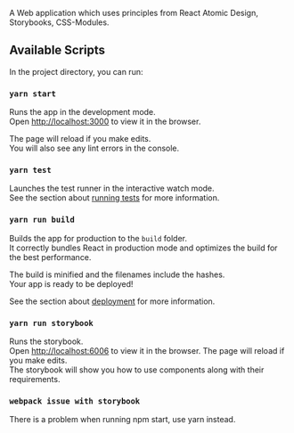 A Web application which uses principles from React Atomic Design, Storybooks, CSS-Modules.

## Available Scripts

In the project directory, you can run:

### `yarn start`

Runs the app in the development mode.<br>
Open [http://localhost:3000](http://localhost:3000) to view it in the browser.

The page will reload if you make edits.<br>
You will also see any lint errors in the console.

### `yarn test`

Launches the test runner in the interactive watch mode.<br>
See the section about [running tests](https://facebook.github.io/create-react-app/docs/running-tests) for more information.

### `yarn run build`

Builds the app for production to the `build` folder.<br>
It correctly bundles React in production mode and optimizes the build for the best performance.

The build is minified and the filenames include the hashes.<br>
Your app is ready to be deployed!

See the section about [deployment](https://facebook.github.io/create-react-app/docs/deployment) for more information.


### `yarn run storybook`

Runs the storybook. <br>
Open [http://localhost:6006](http://localhost:6006) to view it in the browser.
The page will reload if you make edits.<br>
The storybook will show you how to use components along with their requirements.



### `webpack issue with storybook`
There is a problem when running npm start, use yarn instead.
